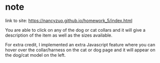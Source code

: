 # note

link to site: https://nancyzuo.github.io/homework_5/index.html

You are able to click on any of the dog or cat collars and it will give a description of the item as well as the sizes available. 

For extra credit, I implemented an extra Javascript feature where you can hover over the collar/harness on the cat or dog page and it will appear on the dog/cat model on the left. 
